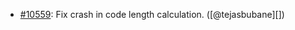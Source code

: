  * [#10559](https://github.com/rubocop/rubocop/issues/10559): Fix crash in code length calculation. ([@tejasbubane][])
